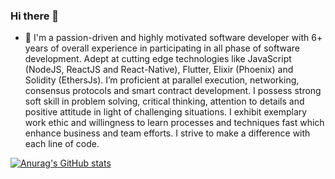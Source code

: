 ### Hi there 👋

- 🔭 I'm a passion-driven and highly motivated software developer with 6+ years of overall experience in participating in all phase of software development. Adept at cutting edge technologies like JavaScript (NodeJS, ReactJS and React-Native), Flutter, Elixir (Phoenix) and Solidity (EthersJs). I’m proficient at parallel execution, networking, consensus protocols and smart contract development. I possess strong soft skill in problem solving, critical thinking, attention to details and positive attitude in light of challenging situations. I exhibit exemplary work ethic and willingness to learn processes and techniques fast which enhance business and team efforts. I strive to make a difference with each line of code.

[![Anurag's GitHub stats](https://github-readme-stats.vercel.app/api?username=andhrah)](https://github.com/anuraghazra/github-readme-stats)

<!--
**Andhrah/andhrah** is a ✨ _special_ ✨ repository because its `README.md` (this file) appears on your GitHub profile.

Here are some ideas to get you started:

I’m currently working on ...
- 🌱 I’m currently learning ...
- 👯 I’m looking to collaborate on ...
- 🤔 I’m looking for help with ...
- 💬 Ask me about ...
- 📫 How to reach me: ...
- 😄 Pronouns: ...
- ⚡ Fun fact: ...
-->
